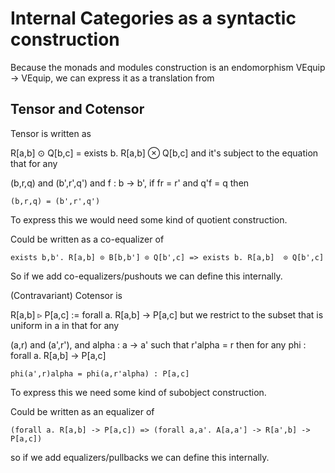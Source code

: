 
# Internal Categories as a syntactic construction

Because the monads and modules construction is an endomorphism VEquip
-> VEquip, we can express it as a translation from 

## Tensor and Cotensor
Tensor is written as

R[a,b] ⊙ Q[b,c] = exists b. R[a,b] ⊗ Q[b,c]
and it's subject to the equation that for any

(b,r,q) and (b',r',q') and f : b -> b',
if fr = r' and q'f = q then

    (b,r,q) = (b',r',q')

To express this we would need some kind of quotient construction.

Could be written as a co-equalizer of

    exists b,b'. R[a,b] ⊙ B[b,b'] ⊙ Q[b',c] => exists b. R[a,b]  ⊙ Q[b',c]

So if we add co-equalizers/pushouts we can define this internally.

(Contravariant) Cotensor is

R[a,b] ▹ P[a,c] := forall a. R[a,b] -> P[a,c]
but we restrict to the subset that is uniform in a in that for any

(a,r) and (a',r'), and alpha : a -> a' such that r'alpha = r
then for any phi : forall a. R[a,b] -> P[a,c]

    phi(a',r)alpha = phi(a,r'alpha) : P[a,c]

To express this we need some kind of subobject construction.

Could be written as an equalizer of

    (forall a. R[a,b] -> P[a,c]) => (forall a,a'. A[a,a'] -> R[a',b] -> P[a,c])

so if we add equalizers/pullbacks we can define this internally.
